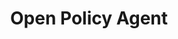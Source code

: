 ---
title: Open Policy Agent
toc: true
weight: 204
indent: true
redirect_to: https://github.com/crossplane/tbs/tree/master/episodes/14
---